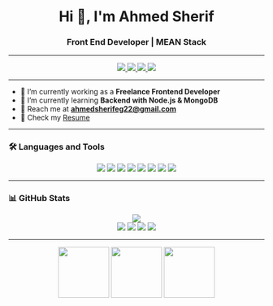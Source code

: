 <h1 align="center">Hi 👋, I'm Ahmed Sherif</h1>
<h3 align="center">Front End Developer | MEAN Stack</h3>

---

<p align="center">
  <a href="https://www.linkedin.com/in/ahmed-sherif-45349b265/">
    <img src="https://img.shields.io/badge/-Ahmed%20Sherif-blue?style=flat-square&logo=Linkedin&logoColor=white" />
  </a>
  <a href="https://www.facebook.com/SheFo72/">
    <img src="https://img.shields.io/badge/Facebook-%231877F2.svg?style=flat-square&logo=facebook&logoColor=white" />
  </a>
  <a href="mailto:ahmedsherifeg22@gmail.com">
    <img src="https://img.shields.io/badge/Gmail-D14836?style=flat-square&logo=gmail&logoColor=white" />
  </a>
  <a href="https://drive.google.com/file/d/1tupFmH2V1a51YewHbSj-ieCQbD9Z2UaZ/view?usp=sharing">
    <img src="https://img.shields.io/badge/Resume-%23FF5722.svg?style=flat-square&logo=adobeacrobatreader&logoColor=white" />
  </a>
</p>

---

- 🔭 I’m currently working as a **Freelance Frontend Developer**
- 🌱 I’m currently learning **Backend with Node.js & MongoDB**
- 💌 Reach me at **ahmedsherifeg22@gmail.com**
- 📄 Check my [Resume](https://drive.google.com/file/d/1tupFmH2V1a51YewHbSj-ieCQbD9Z2UaZ/view?usp=sharing)

---

### 🛠 Languages and Tools

<p align="center">
  <img src="https://img.shields.io/badge/html5-%23E34F26.svg?style=for-the-badge&logo=html5&logoColor=white" />
  <img src="https://img.shields.io/badge/css3-%231572B6.svg?style=for-the-badge&logo=css3&logoColor=white" />
  <img src="https://img.shields.io/badge/javascript-%23F7DF1E.svg?style=for-the-badge&logo=javascript&logoColor=black" />
  <img src="https://img.shields.io/badge/angular-%23DD0031.svg?style=for-the-badge&logo=angular&logoColor=white" />
  <img src="https://img.shields.io/badge/node.js-%23339933.svg?style=for-the-badge&logo=node.js&logoColor=white" />
  <img src="https://img.shields.io/badge/java-%23ED8B00.svg?style=for-the-badge&logo=java&logoColor=white" />
  <img src="https://img.shields.io/badge/python-%233776AB.svg?style=for-the-badge&logo=python&logoColor=white" />
  <img src="https://img.shields.io/badge/mongodb-%2347A248.svg?style=for-the-badge&logo=mongodb&logoColor=white" />
</p>

---

### 📊 GitHub Stats

<p align="center">
  <img src="http://github-profile-summary-cards.vercel.app/api/cards/profile-details?username=shefo72&theme=monokai" />
  <br/>
  <img src="http://github-profile-summary-cards.vercel.app/api/cards/repos-per-language?username=shefo72&theme=monokai" />
  <img src="http://github-profile-summary-cards.vercel.app/api/cards/most-commit-language?username=shefo72&theme=monokai" />
  <img src="http://github-profile-summary-cards.vercel.app/api/cards/stats?username=shefo72&theme=monokai" />
  <img src="http://github-profile-summary-cards.vercel.app/api/cards/productive-time?username=shefo72&theme=monokai&utcOffset=3" />
</p>

---

<p align="center">
  <img src="https://media.giphy.com/media/26tn33aiTi1jkl6H6/giphy.gif" width="100"/>
  <img src="https://media.giphy.com/media/fsEaZldNC8A1PJ3mwp/giphy.gif" width="100"/>
  <img src="https://media.giphy.com/media/XAxylRMCdpbEWUAvr8/giphy.gif" width="100"/>
</p>
